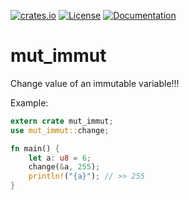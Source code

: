 [![crates.io](https://img.shields.io/crates/v/mut_immut.svg)](https://crates.io/crates/mut_immut)
[![License](https://img.shields.io/crates/l/mut_immut.svg)](https://choosealicense.com/licenses/mpl-2.0/)
[![Documentation](https://img.shields.io/docsrs/mut_immut/latest)](https://docs.rs/mut_immut)

# mut_immut

Change value of an immutable variable!!!

Example:
```rust
extern crate mut_immut;
use mut_immut::change;

fn main() {
    let a: u8 = 6;
    change(&a, 255);
    println!("{a}"); // >> 255
}
```

